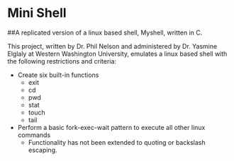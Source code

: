 # Mini Shell



##A replicated version of a linux based shell, Myshell, written in C.

This project, written by Dr. Phil Nelson and administered by Dr. Yasmine Elglaly at Western Washington University, emulates a linux based shell with the following restrictions and criteria:

* Create six built-in functions
  * exit
  * cd
  * pwd
  * stat
  * touch
  * tail
* Perform a basic fork-exec-wait pattern to execute all other linux commands
   * Functionality has not been extended to quoting or backslash escaping.

